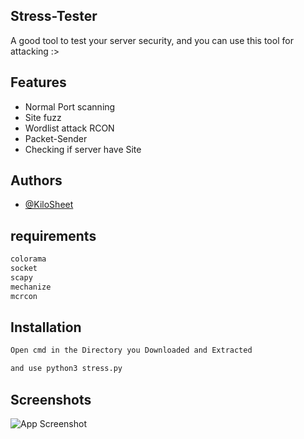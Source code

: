 ## Stress-Tester

A good tool to test your server security,
and you can use this tool
for attacking :>


## Features

- Normal Port scanning
- Site fuzz 
- Wordlist attack RCON
- Packet-Sender 
- Checking if server have Site



## Authors

- [@KiloSheet](https://www.github.com/kilosheet)



## requirements


```bash
colorama
socket
scapy
mechanize
mcrcon

```
## Installation


```bash
Open cmd in the Directory you Downloaded and Extracted

and use python3 stress.py
```
    
## Screenshots

![App Screenshot](https://cdn.discordapp.com/attachments/1141314305380319262/1144551523423109260/image.png)

